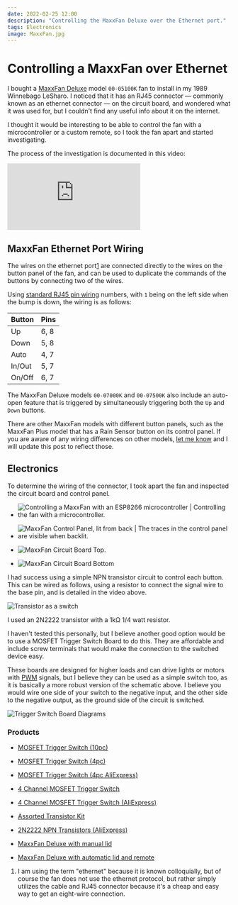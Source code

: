 ```yaml
---
date: 2022-02-25 12:00
description: "Controlling the MaxxFan Deluxe over the Ethernet port."
tags: Electronics
image: MaxxFan.jpg
---
```


# Controlling a MaxxFan over Ethernet

I bought a [MaxxFan Deluxe](https://www.airxcel.com/rv/maxxair/products/fans/maxxfan-deluxe)
model `00-05100K` fan to install in my 1989 Winnebago
LeSharo.  I noticed that it has an RJ45 connector — commonly known as an
ethernet connector — on the circuit board, and wondered what it
was used for, but I couldn't find any useful info about it on the internet.

I thought it would be interesting to be able to control the fan with a
microcontroller or a custom remote, so I took the fan apart and started
investigating.

The process of the investigation is documented in this video:

<div class="video-container"><iframe src="https://www.youtube.com/embed/Zy2pvFM5nD4" title="YouTube video player" frameborder="0" allow="accelerometer; autoplay; clipboard-write; encrypted-media; gyroscope; picture-in-picture" allowfullscreen></iframe></div>

## MaxxFan Ethernet Port Wiring

The wires on the ethernet port[1](#footnotes) are connected directly to the
wires on the button panel of the fan, and can be used to duplicate the commands
of the buttons by connecting two of the wires.

Using [standard RJ45 pin wiring](https://www.showmecables.com/blog/post/rj45-pinout)
numbers, with `1` being on the left side when the bump is down, the wiring is as
follows:

| Button      | Pins        |
| ----------- | ----------- |
| Up          | 6, 8        |
| Down        | 5, 8        |
| Auto        | 4, 7        |
| In/Out      | 5, 7        |
| On/Off      | 6, 7        |

The MaxxFan Deluxe models `00-07000K` and `00-07500K` also include an auto-open
feature that is triggered by simultaneously triggering both the `Up` and `Down`
buttons.

There are other MaxxFan models with different button panels, such as the MaxxFan
Plus model that has a Rain Sensor button on its control panel. If you are aware
of any wiring differences on other models, [let me know](mailto:zef@zef.studio)
and I will update this post to reflect those.


## Electronics

To determine the wiring of the connector, I took apart the fan and inspected the
circuit board and control panel.

- ![Controlling a MaxxFan with an ESP8266 microcontroller | Controlling the fan with a microcontroller.](MaxxFan.jpg)
- ![MaxxFan Control Panel, lit from back | The traces in the control panel are visible when backlit.](control-panel-backlit.jpg)

- ![MaxxFan Circuit Board Top.](circuit-board-top.jpg)
- ![MaxxFan Circuit Board Bottom](circuit-board-bottom.jpg)

I had success using a simple NPN transistor circuit to control each button. This
can be wired as follows, using a resistor to connect the signal wire to the
base pin, and is detailed in the video above.

![Transistor as a switch](circuit-schematic.jpg)

I used an 2N2222 transistor with a 1kΩ 1/4 watt resistor.

I haven't tested this personally, but I believe another good option would be to
use a MOSFET Trigger Switch Board to do this. They are affordable and include
screw terminals that would make the connection to the switched device easy.

These boards are designed for higher loads and can drive lights or motors with
[PWM](https://en.wikipedia.org/wiki/Pulse-width_modulation)
signals, but I believe they can be used as a simple switch too, as it is
basically a more robust version of the schematic above. I believe you would wire
one side of your switch to the negative input, and the other side to the
negative output, as the ground side of the circuit is switched.

![Trigger Switch Board Diagrams](trigger-switch-boards.png)

### Products

- [MOSFET Trigger Switch (10pc)](https://amzn.to/3CCW3sR)
- [MOSFET Trigger Switch (4pc)](https://amzn.to/3KymYsI)
- [MOSFET Trigger Switch (4pc AliExpress)](https://s.click.aliexpress.com/e/_ABq7FZ)

- [4 Channel MOSFET Trigger Switch](https://amzn.to/3MUt3Sv)
- [4 Channel MOSFET Trigger Switch (AliExpress)](https://s.click.aliexpress.com/e/_ALZIun)

- [Assorted Transistor Kit](https://amzn.to/3I0vpvb)
- [2N2222 NPN Transistors (AliExpress)](https://s.click.aliexpress.com/e/_A6M69h)

- [MaxxFan Deluxe with manual lid](https://amzn.to/3I68ajx)
- [MaxxFan Deluxe with automatic lid and remote](https://amzn.to/3iicGRD)


1) I am using the term "ethernet" because it is known colloquially, but of
course the fan does not use the ethernet protocol, but rather simply utilizes
the cable and RJ45 connector because it's a cheap and easy way to get an
eight-wire connection.



